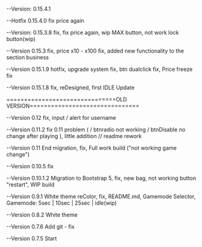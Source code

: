 
--Version: 0.15.4.1

--Hotfix 0.15.4.0
    fix price again

--Version: 0.15.3.8
    fix, fix price again, wip MAX button, not work lock button(wip) 

--Version 0.15.3
    fix, price x10 - x100 fix, added new functionality to the section business

--Version 0.15.1.9
    hotfix, upgrade system fix, btn dualclick fix, Price freeze fix

--Version 0.15.1.8
    fix, reDesigned, first IDLE Update
    
===============================OLD VERSION===============================

--Version 0.12
    fix, input / alert for username

--Version 0.11.2
    fix 0.11 problem ( / btnradio not working / btnDisable no change after playing ), little addition
    // readme rework
 
--Version 0.11
    End migration, fix, Full work build ("not working game change")

--Version 0.10.5
    fix

--Version 0.10.1.2
    Migration to Bootstrap 5, fix, new bag, not working button "restart", WIP build 

--Version 0.9.1
    White theme reColor, fix, README.md, Gamemode Selector, Gamemode: 5sec | 10sec | 25sec | idle(wip)

--Version 0.8.2
    White theme

--Version 0.7.6
    Add git - fix

--Version 0.7.5 
    Start
